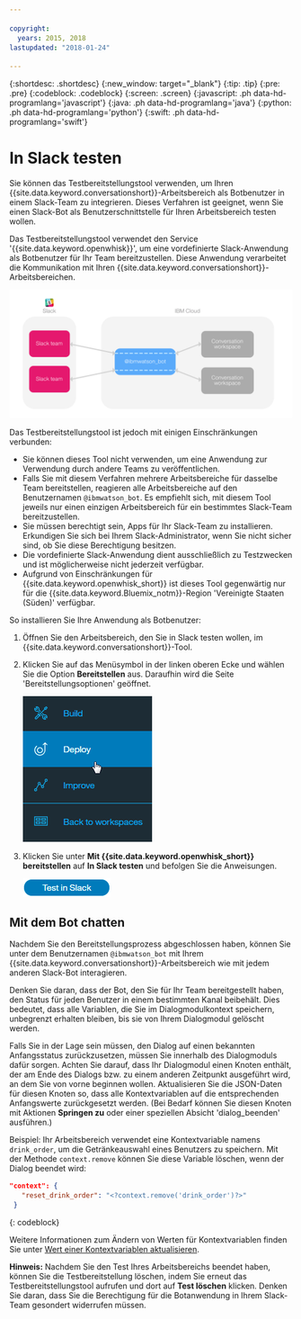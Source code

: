 ```yaml
---

copyright:
  years: 2015, 2018
lastupdated: "2018-01-24"

---
```


{:shortdesc: .shortdesc}
{:new_window: target="_blank"}
{:tip: .tip}
{:pre: .pre}
{:codeblock: .codeblock}
{:screen: .screen}
{:javascript: .ph data-hd-programlang='javascript'}
{:java: .ph data-hd-programlang='java'}
{:python: .ph data-hd-programlang='python'}
{:swift: .ph data-hd-programlang='swift'}

# In Slack testen

Sie können das Testbereitstellungstool verwenden, um Ihren {{site.data.keyword.conversationshort}}-Arbeitsbereich als Botbenutzer in einem Slack-Team zu integrieren. Dieses Verfahren ist geeignet, wenn Sie einen Slack-Bot als Benutzerschnittstelle für Ihren Arbeitsbereich testen wollen.

Das Testbereitstellungstool verwendet den Service '{{site.data.keyword.openwhisk}}', um eine vordefinierte Slack-Anwendung als Botbenutzer für Ihr Team bereitzustellen. Diese Anwendung verarbeitet die Kommunikation mit Ihren {{site.data.keyword.conversationshort}}-Arbeitsbereichen.

![Übersichtsdiagramm für Testbereitstellung](images/testdeploy_diagram.png)

Das Testbereitstellungstool ist jedoch mit einigen Einschränkungen verbunden:

- Sie können dieses Tool nicht verwenden, um eine Anwendung zur Verwendung durch andere Teams zu veröffentlichen.
- Falls Sie mit diesem Verfahren mehrere Arbeitsbereiche für dasselbe Team bereitstellen, reagieren alle Arbeitsbereiche auf den Benutzernamen `@ibmwatson_bot`. Es empfiehlt sich, mit diesem Tool jeweils nur einen einzigen Arbeitsbereich für ein bestimmtes Slack-Team bereitzustellen.
- Sie müssen berechtigt sein, Apps für Ihr Slack-Team zu installieren. Erkundigen Sie sich bei Ihrem Slack-Administrator, wenn Sie nicht sicher sind, ob Sie diese Berechtigung besitzen.
- Die vordefinierte Slack-Anwendung dient ausschließlich zu Testzwecken und ist möglicherweise nicht jederzeit verfügbar.
- Aufgrund von Einschränkungen für {{site.data.keyword.openwhisk_short}} ist dieses Tool gegenwärtig nur für die {{site.data.keyword.Bluemix_notm}}-Region 'Vereinigte Staaten (Süden)' verfügbar.

So installieren Sie Ihre Anwendung als Botbenutzer:

1. Öffnen Sie den Arbeitsbereich, den Sie in Slack testen wollen, im {{site.data.keyword.conversationshort}}-Tool.
1. Klicken Sie auf das Menüsymbol in der linken oberen Ecke und wählen Sie die Option **Bereitstellen** aus. Daraufhin wird die Seite 'Bereitstellungsoptionen' geöffnet.

   ![Menüoption für schnelle Bereitstellung](images/deploy_menu_testdeploy.png)

1. Klicken Sie unter **Mit {{site.data.keyword.openwhisk_short}} bereitstellen** auf **In Slack testen** und befolgen Sie die Anweisungen.

   ![Schaltfläche 'Slack-Test erstellen'](images/testdeploy_testinslack.png)

## Mit dem Bot chatten

Nachdem Sie den Bereitstellungsprozess abgeschlossen haben, können Sie unter dem Benutzernamen `@ibmwatson_bot` mit Ihrem {{site.data.keyword.conversationshort}}-Arbeitsbereich wie mit jedem anderen Slack-Bot interagieren.

Denken Sie daran, dass der Bot, den Sie für Ihr Team bereitgestellt haben, den Status für jeden Benutzer in einem bestimmten Kanal beibehält. Dies bedeutet, dass alle Variablen, die Sie im Dialogmodulkontext speichern, unbegrenzt erhalten bleiben, bis sie von Ihrem Dialogmodul gelöscht werden.

Falls Sie in der Lage sein müssen, den Dialog auf einen bekannten Anfangsstatus zurückzusetzen, müssen Sie innerhalb des Dialogmoduls dafür sorgen. Achten Sie darauf, dass Ihr Dialogmodul einen Knoten enthält, der am Ende des Dialogs bzw. zu einem anderen Zeitpunkt ausgeführt wird, an dem Sie von vorne beginnen wollen. Aktualisieren Sie die JSON-Daten für diesen Knoten so, dass alle Kontextvariablen auf die entsprechenden Anfangswerte zurückgesetzt werden. (Bei Bedarf können Sie diesen Knoten mit Aktionen **Springen zu** oder einer speziellen Absicht 'dialog_beenden' ausführen.)

Beispiel: Ihr Arbeitsbereich verwendet eine Kontextvariable namens `drink_order`, um die Getränkeauswahl eines Benutzers zu speichern. Mit der Methode `context.remove` können Sie diese Variable löschen, wenn der Dialog beendet wird:

```json
"context": {
   "reset_drink_order": "<?context.remove('drink_order')?>"
 }
```
{: codeblock}

Weitere Informationen zum Ändern von Werten für Kontextvariablen finden Sie unter [Wert einer Kontextvariablen aktualisieren](dialog-overview.html#updating-a-context-variable-value).

**Hinweis:** Nachdem Sie den Test Ihres Arbeitsbereichs beendet haben, können Sie die Testbereitstellung löschen, indem Sie erneut das Testbereitstellungstool aufrufen und dort auf **Test löschen** klicken. Denken Sie daran, dass Sie die Berechtigung für die Botanwendung in Ihrem Slack-Team gesondert widerrufen müssen.
